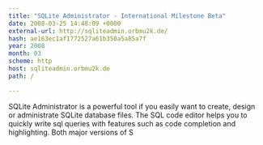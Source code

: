 ```yaml
---
title: "SQLite Administrator - International Milestone Beta"
date: 2008-03-25 14:48:09 +0000
external-url: http://sqliteadmin.orbmu2k.de/
hash: ae163ec1af1772527a61b350a5a85a7f
year: 2008
month: 03
scheme: http
host: sqliteadmin.orbmu2k.de
path: /

---
```


SQLite Administrator is a powerful tool if you easily want to create, design or administrate SQLite database files. The SQL code editor helps you to quickly write sql queries with features such as code completion and highlighting. Both major versions of S
